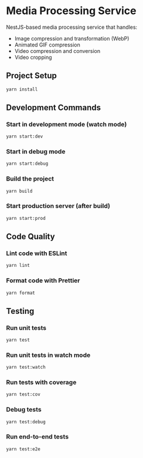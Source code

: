 # Media Processing Service

NestJS-based media processing service that handles:

- Image compression and transformation (WebP)
- Animated GIF compression
- Video compression and conversion
- Video cropping

## Project Setup

```sh
yarn install
```

## Development Commands

### Start in development mode (watch mode)

```sh
yarn start:dev
```

### Start in debug mode

```sh
yarn start:debug
```

### Build the project

```sh
yarn build
```

### Start production server (after build)

```sh
yarn start:prod
```

## Code Quality

### Lint code with ESLint

```sh
yarn lint
```

### Format code with Prettier

```sh
yarn format
```

## Testing

### Run unit tests

```sh
yarn test
```

### Run unit tests in watch mode

```sh
yarn test:watch
```

### Run tests with coverage

```sh
yarn test:cov
```

### Debug tests

```sh
yarn test:debug
```

### Run end-to-end tests

```sh
yarn test:e2e
```
